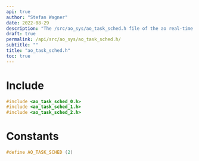 ```yaml
---
api: true
author: "Stefan Wagner"
date: 2022-08-29
description: "The /src/ao_sys/ao_task_sched.h file of the ao real-time operating system."
draft: true
permalink: /api/src/ao_sys/ao_task_sched.h/
subtitle: ""
title: "ao_task_sched.h"
toc: true
---
```


# Include

```c
#include <ao_task_sched_0.h>
#include <ao_task_sched_1.h>
#include <ao_task_sched_2.h>
```

# Constants

```c
#define AO_TASK_SCHED (2)
```

